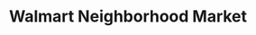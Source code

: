 ---
title: "Walmart Neighborhood Market"
url: /del-city/walmart-neighborhood-market/
shop: supermarket
---